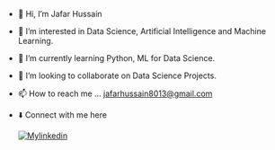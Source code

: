 - 👋 Hi, I’m Jafar Hussain
- 👀 I’m interested in Data Science, Artificial Intelligence and Machine Learning.
- 🌱 I’m currently learning Python, ML for Data Science.
- 💞️ I’m looking to collaborate on Data Science Projects.
- 📫 How to reach me ... jafarhussain8013@gmail.com
- ⬇️ Connect with me here

  [![Mylinkedin](https://img.shields.io/badge/linkedin-0A66C2?style=for-the-badge&logo=linkedin&logoColor=white)](https://www.linkedin.com/in/jafar-hussain-1bbb6313a/)

<!---
IamJafar/IamJafar is a ✨ special ✨ repository because its `README.md` (this file) appears on your GitHub profile.
You can click the Preview link to take a look at your changes.
--->
